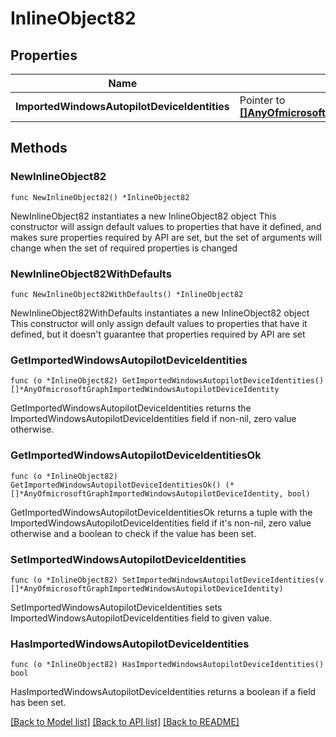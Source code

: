 # InlineObject82

## Properties

Name | Type | Description | Notes
------------ | ------------- | ------------- | -------------
**ImportedWindowsAutopilotDeviceIdentities** | Pointer to [**[]AnyOfmicrosoftGraphImportedWindowsAutopilotDeviceIdentity**](AnyOfmicrosoftGraphImportedWindowsAutopilotDeviceIdentity.md) |  | [optional] 

## Methods

### NewInlineObject82

`func NewInlineObject82() *InlineObject82`

NewInlineObject82 instantiates a new InlineObject82 object
This constructor will assign default values to properties that have it defined,
and makes sure properties required by API are set, but the set of arguments
will change when the set of required properties is changed

### NewInlineObject82WithDefaults

`func NewInlineObject82WithDefaults() *InlineObject82`

NewInlineObject82WithDefaults instantiates a new InlineObject82 object
This constructor will only assign default values to properties that have it defined,
but it doesn't guarantee that properties required by API are set

### GetImportedWindowsAutopilotDeviceIdentities

`func (o *InlineObject82) GetImportedWindowsAutopilotDeviceIdentities() []*AnyOfmicrosoftGraphImportedWindowsAutopilotDeviceIdentity`

GetImportedWindowsAutopilotDeviceIdentities returns the ImportedWindowsAutopilotDeviceIdentities field if non-nil, zero value otherwise.

### GetImportedWindowsAutopilotDeviceIdentitiesOk

`func (o *InlineObject82) GetImportedWindowsAutopilotDeviceIdentitiesOk() (*[]*AnyOfmicrosoftGraphImportedWindowsAutopilotDeviceIdentity, bool)`

GetImportedWindowsAutopilotDeviceIdentitiesOk returns a tuple with the ImportedWindowsAutopilotDeviceIdentities field if it's non-nil, zero value otherwise
and a boolean to check if the value has been set.

### SetImportedWindowsAutopilotDeviceIdentities

`func (o *InlineObject82) SetImportedWindowsAutopilotDeviceIdentities(v []*AnyOfmicrosoftGraphImportedWindowsAutopilotDeviceIdentity)`

SetImportedWindowsAutopilotDeviceIdentities sets ImportedWindowsAutopilotDeviceIdentities field to given value.

### HasImportedWindowsAutopilotDeviceIdentities

`func (o *InlineObject82) HasImportedWindowsAutopilotDeviceIdentities() bool`

HasImportedWindowsAutopilotDeviceIdentities returns a boolean if a field has been set.


[[Back to Model list]](../README.md#documentation-for-models) [[Back to API list]](../README.md#documentation-for-api-endpoints) [[Back to README]](../README.md)


